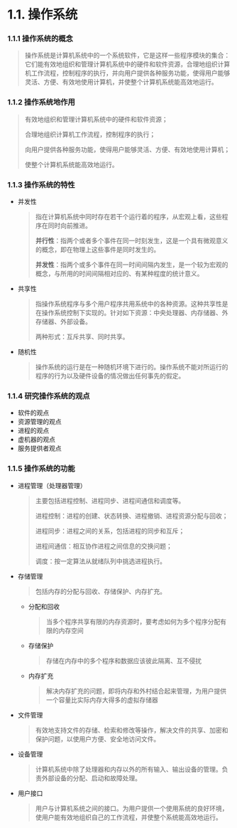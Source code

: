 # 1.1. 操作系统

### 1.1.1 操作系统的概念
> 操作系统是计算机系统中的一个系统软件，它是这样一些程序模块的集合：它们能有效地组织和管理计算机系统中的硬件和软件资源，合理地组织计算机工作流程，控制程序的执行，并向用户提供各种服务功能，使得用户能够灵活、方便、有效地使用计算机，并使整个计算机系统能高效地运行。

### 1.1.2 操作系统地作用

> 有效地组织和管理计算机系统中的硬件和软件资源；
>
> 合理地组织计算机工作流程，控制程序的执行；
>
> 向用户提供各种服务功能，使得用户能够灵活、方便、有效地使用计算机；
>
> 使整个计算机系统能高效地运行。

### 1.1.3 操作系统的特性

* 并发性

  > 指在计算机系统中同时存在若干个运行着的程序，从宏观上看，这些程序在同时向前推进。
  >
  > 
  >
  > **并行性**：指两个或者多个事件在同一时刻发生，这是一个具有微观意义的概念，即在物理上这些事件是同时发生的。
  >
  > **并发性**：指两个或多个事件在同一时间间隔内发生，是一个较为宏观的概念，与所用的时间间隔相对应的、有某种程度的统计意义。

* 共享性

  > 指操作系统程序与多个用户程序共用系统中的各种资源。这种共享性是在操作系统控制下实现的。针对如下资源：中央处理器、内存储器、外存储器、外部设备。
  >
  > 两种形式：互斥共享、同时共享。

* 随机性

  >操作系统的运行是在一种随机环境下进行的。操作系统不能对所运行的程序的行为以及硬件设备的情况做出任何事先的假定。

### 1.1.4 研究操作系统的观点

* 软件的观点
* 资源管理的观点
* 进程的观点
* 虚机器的观点
* 服务提供者观点

### 1.1.5 操作系统的功能

* 进程管理（处理器管理）

  > 主要包括进程控制、进程同步、进程间通信和调度等。
  >
  > 
  >
  > 进程控制：进程的创建、状态转换、进程撤销、进程资源分配与回收；
  >
  > 进程同步：进程之间的关系，包括进程的同步和互斥；
  >
  > 进程间通信：相互协作进程之间信息的交换问题；
  >
  > 调度：按一定算法从就绪队列中挑选进程执行。

* 存储管理

  > 包括内存的分配与回收、存储保护、内存扩充。

  * 分配和回收

    > 当多个程序共享有限的内存资源时，要考虑如何为多个程序分配有限的内存空间

  * 存储保护

    > 存储在内存中的多个程序和数据应该彼此隔离、互不侵扰

  * 内存扩充

    > 解决内存扩充的问题，即将内存和外村结合起来管理，为用户提供一个容量比实际内存大得多的虚拟存储器

* 文件管理

  > 有效地支持文件的存储、检索和修改等操作，解决文件的共享、加密和保护问题，以使用户方便、安全地访问文件。

* 设备管理

  > 计算机系统中除了处理器和内存以外的所有输入、输出设备的管理。负责外部设备的分配、启动和故障处理。

* 用户接口

  > 用户与计算机系统之间的接口。为用户提供一个使用系统的良好环境，使用户能有效地组织自己的工作流程，并使整个系统能高效地运行。
